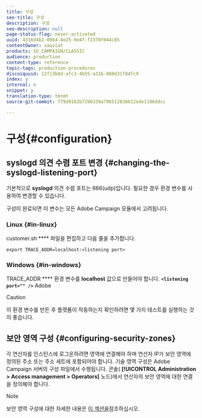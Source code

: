 ```yaml
---
title: 구성
seo-title: 구성
description: 구성
seo-description: null
page-status-flag: never-activated
uuid: 4316d4b2-0964-4e25-9e4f-f2378f044c85
contentOwner: sauviat
products: SG_CAMPAIGN/CLASSIC
audience: production
content-type: reference
topic-tags: production-procedures
discoiquuid: 12f13b8d-afc3-4b55-a31b-080d31f84fc9
index: y
internal: n
snippet: y
translation-type: tm+mt
source-git-commit: 779d9162b7296339a796512838612ede1186ddcc

---
```



# 구성{#configuration}

## syslogd 의견 수렴 포트 변경 {#changing-the-syslogd-listening-port}

기본적으로 **syslogd** 의견 수렴 포트는 666(udp)입니다. 필요한 경우 환경 변수를 사용하여 변경할 수 있습니다.

구성이 완료되면 이 변수는 모든 Adobe Campaign 모듈에서 고려됩니다.

### Linux {#in-linux}

customer.sh **** 파일을 편집하고 다음 줄을 추가합니다.

```
export TRACE_ADDR=localhost:<listening port>
```

### Windows {#in-windows}

TRACE_ADDR **** 환경 변수를 **localhost** 값으로 만들어야 합니다. **`<listening port="" />`** Adobe

>[!CAUTION]
>
>이 환경 변수를 만든 후 플랫폼이 작동하는지 확인하려면 몇 가지 테스트를 실행하는 것이 좋습니다.

## 보안 영역 구성 {#configuring-security-zones}

각 연산자를 인스턴스에 로그온하려면 영역에 연결해야 하며 연산자 IP가 보안 영역에 정의된 주소 또는 주소 세트에 포함되어야 합니다. 기술 영역 구성은 Adobe Campaign 서버의 구성 파일에서 수행됩니다. 콘솔( **[!UICONTROL Administration > Access management > Operators]** 노드)에서 연산자의 보안 영역에 대한 연결을 정의해야 합니다.

>[!NOTE]
>
>보안 영역 구성에 대한 자세한 내용은 [이 섹션을](../../installation/using/configuring-campaign-server.md#defining-security-zones)참조하십시오.

